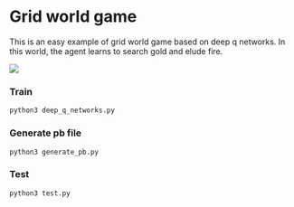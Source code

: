 # Grid world game
This is an easy example of grid world game based on deep q networks. In this world, the agent learns to search gold and elude fire.

<img src=/home/xzh/Documents/code/utils/tools/Reinforcement_Learning/grid_world_game/grid_world_game.png>

### Train

```
python3 deep_q_networks.py
```
### Generate pb file
```
python3 generate_pb.py
```
### Test
```
python3 test.py 
```
